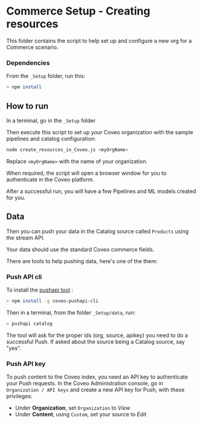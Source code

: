# Commerce Setup - Creating resources

This folder contains the script to help set up and configure a new org for a Commerce scenario.

### Dependencies

From the `_Setup` folder, run this:

```bash
> npm install
```

## How to run

In a terminal, go in the `_Setup` folder

Then execute this script to set up your Coveo organization with the sample pipelines and catalog configuration:

```bash
node create_resources_in_Coveo.js <myOrgName>
```

Replace `<myOrgName>` with the name of your organization.

When required, the script will open a browser window for you to authenticate in the Coveo platform.

After a successful run, you will have a few Pipelines and ML models created for you.

## Data

Then you can push your data in the Catalog source called `Products` using the stream API.

Your data should use the standard Coveo commerce fields.

There are tools to help pushing data, here's one of the them:

### Push API cli

To install the [pushapi tool](https://www.npmjs.com/package/coveo-pushapi-cli) :

```bash
> npm install -g coveo-pushapi-cli
```

Then in a terminal, from the folder `_Setup/data`, run:

```bash
> pushapi catalog
```

The tool will ask for the proper ids (org, source, apikey) you need to do a successful Push.
If asked about the source being a Catalog source, say "yes".

### Push API key

To push content to the Coveo index, you need an API key to authenticate your Push requests.
In the Coveo Administration console, go in `Organization / API keys` and create a new API key for Push, with these privileges:

- Under **Organization**, set `Organization` to _View_
- Under **Content**, using `Custom`, set your source to _Edit_
